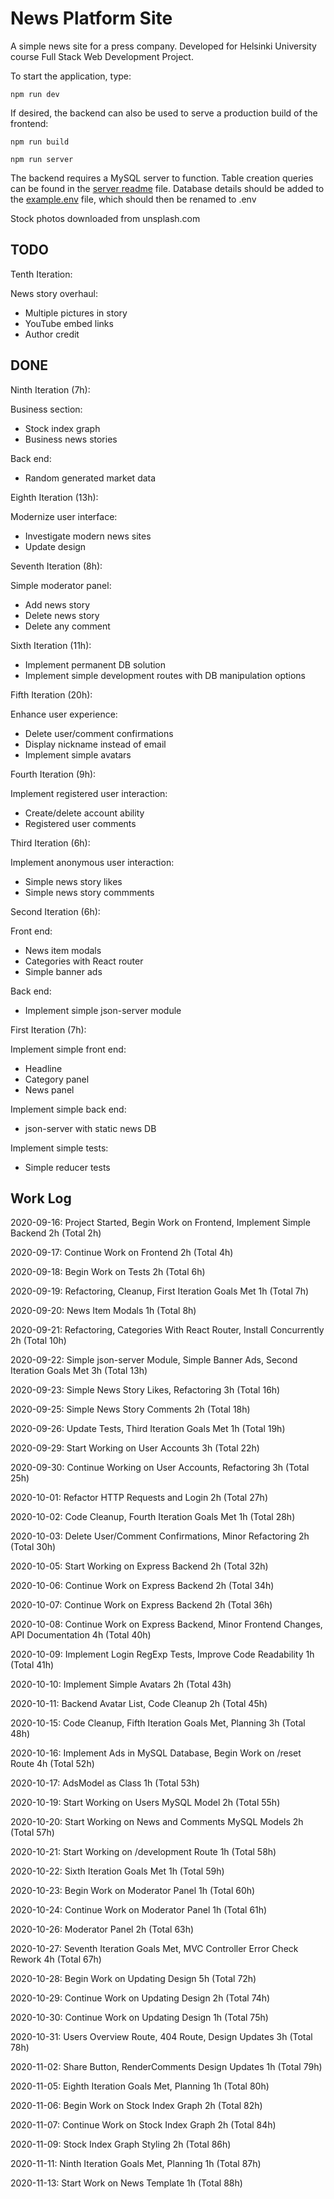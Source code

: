 # News Platform Site

A simple news site for a press company. Developed for Helsinki University course Full Stack Web Development Project.

To start the application, type:
```
npm run dev
```

If desired, the backend can also be used to serve a production build of the frontend:
```
npm run build

npm run server
```

The backend requires a MySQL server to function. Table creation queries can be found in the [server readme](/server/models/README.md) file. Database details should be added to the [example.env](example.env) file, which should then be renamed to .env

Stock photos downloaded from unsplash.com

## TODO

Tenth Iteration:

News story overhaul:

- Multiple pictures in story
- YouTube embed links
- Author credit

## DONE

Ninth Iteration (7h):

Business section:

- Stock index graph
- Business news stories

Back end:

- Random generated market data

Eighth Iteration (13h):

Modernize user interface:

- Investigate modern news sites
- Update design

Seventh Iteration (8h):

Simple moderator panel:

- Add news story
- Delete news story
- Delete any comment

Sixth Iteration (11h):

- Implement permanent DB solution
- Implement simple development routes with DB manipulation options

Fifth Iteration (20h):

Enhance user experience:

- Delete user/comment confirmations
- Display nickname instead of email
- Implement simple avatars

Fourth Iteration (9h):

Implement registered user interaction:

- Create/delete account ability
- Registered user comments

Third Iteration (6h):

Implement anonymous user interaction:

- Simple news story likes
- Simple news story commments

Second Iteration (6h):

Front end:

- News item modals
- Categories with React router
- Simple banner ads

Back end:

- Implement simple json-server module

First Iteration (7h):

Implement simple front end:

- Headline
- Category panel
- News panel

Implement simple back end:

- json-server with static news DB

Implement simple tests:

- Simple reducer tests

## Work Log

2020-09-16: Project Started, Begin Work on Frontend, Implement Simple Backend 2h (Total 2h)

2020-09-17: Continue Work on Frontend 2h (Total 4h)

2020-09-18: Begin Work on Tests 2h (Total 6h)

2020-09-19: Refactoring, Cleanup, First Iteration Goals Met 1h (Total 7h)

2020-09-20: News Item Modals 1h (Total 8h)

2020-09-21: Refactoring, Categories With React Router, Install Concurrently 2h (Total 10h)

2020-09-22: Simple json-server Module, Simple Banner Ads, Second Iteration Goals Met 3h (Total 13h)

2020-09-23: Simple News Story Likes, Refactoring 3h (Total 16h)

2020-09-25: Simple News Story Comments 2h (Total 18h)

2020-09-26: Update Tests, Third Iteration Goals Met 1h (Total 19h)

2020-09-29: Start Working on User Accounts 3h (Total 22h)

2020-09-30: Continue Working on User Accounts, Refactoring 3h (Total 25h)

2020-10-01: Refactor HTTP Requests and Login 2h (Total 27h)

2020-10-02: Code Cleanup, Fourth Iteration Goals Met 1h (Total 28h)

2020-10-03: Delete User/Comment Confirmations, Minor Refactoring 2h (Total 30h)

2020-10-05: Start Working on Express Backend 2h (Total 32h)

2020-10-06: Continue Work on Express Backend 2h (Total 34h)

2020-10-07: Continue Work on Express Backend 2h (Total 36h)

2020-10-08: Continue Work on Express Backend, Minor Frontend Changes, API Documentation 4h (Total 40h)

2020-10-09: Implement Login RegExp Tests, Improve Code Readability 1h (Total 41h)

2020-10-10: Implement Simple Avatars 2h (Total 43h)

2020-10-11: Backend Avatar List, Code Cleanup 2h (Total 45h)

2020-10-15: Code Cleanup, Fifth Iteration Goals Met, Planning 3h (Total 48h)

2020-10-16: Implement Ads in MySQL Database, Begin Work on /reset Route 4h (Total 52h)

2020-10-17: AdsModel as Class 1h (Total 53h)

2020-10-19: Start Working on Users MySQL Model 2h (Total 55h)

2020-10-20: Start Working on News and Comments MySQL Models 2h (Total 57h)

2020-10-21: Start Working on /development Route 1h (Total 58h)

2020-10-22: Sixth Iteration Goals Met 1h (Total 59h)

2020-10-23: Begin Work on Moderator Panel 1h (Total 60h)

2020-10-24: Continue Work on Moderator Panel 1h (Total 61h)

2020-10-26: Moderator Panel 2h (Total 63h)

2020-10-27: Seventh Iteration Goals Met, MVC Controller Error Check Rework 4h (Total 67h)

2020-10-28: Begin Work on Updating Design 5h (Total 72h)

2020-10-29: Continue Work on Updating Design 2h (Total 74h)

2020-10-30: Continue Work on Updating Design 1h (Total 75h)

2020-10-31: Users Overview Route, 404 Route, Design Updates 3h (Total 78h)

2020-11-02: Share Button, RenderComments Design Updates 1h (Total 79h)

2020-11-05: Eighth Iteration Goals Met, Planning 1h (Total 80h)

2020-11-06: Begin Work on Stock Index Graph 2h (Total 82h)

2020-11-07: Continue Work on Stock Index Graph 2h (Total 84h)

2020-11-09: Stock Index Graph Styling 2h (Total 86h)

2020-11-11: Ninth Iteration Goals Met, Planning 1h (Total 87h)

2020-11-13: Start Work on News Template 1h (Total 88h)
